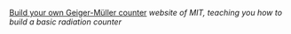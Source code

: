 [Build your own Geiger-Müller counter](https://ocw.mit.edu/courses/22-s902-do-it-yourself-diy-geiger-counters-january-iap-2015/e5641a1bcb88964d182a11b5437fb1c6_MIT22_S902IAP15_gc_instruct.pdf)
*website of MIT, teaching you how to build a basic radiation counter*
